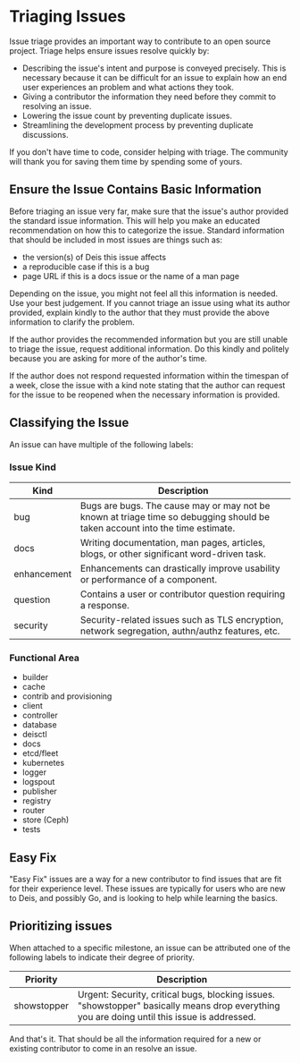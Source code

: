 # Triaging Issues

Issue triage provides an important way to contribute to an open source project.  Triage helps ensure issues resolve quickly by:

- Describing the issue's intent and purpose is conveyed precisely. This is necessary because it can be difficult for an issue to explain how an end user experiences an problem and what actions they took.
- Giving a contributor the information they need before they commit to resolving an issue.
- Lowering the issue count by preventing duplicate issues.
- Streamlining the development process by preventing duplicate discussions.

If you don't have time to code, consider helping with triage. The community will thank you for saving them time by spending some of yours.

## Ensure the Issue Contains Basic Information

Before triaging an issue very far, make sure that the issue's author provided the standard issue information. This will help you make an educated recommendation on how this to categorize the issue. Standard information that should be included in most issues are things such as:

-   the version(s) of Deis this issue affects
-   a reproducible case if this is a bug
-   page URL if this is a docs issue or the name of a man page

Depending on the issue, you might not feel all this information is needed. Use your best judgement.  If you cannot triage an issue using what its author provided, explain kindly to the author that they must provide the above information to clarify the problem.

If the author provides the recommended information but you are still unable to triage the issue, request additional information. Do this kindly and politely because you are asking for more of the author's time.

If the author does not respond requested information within the timespan of a week, close the issue with a kind note stating that the author can request for the issue to be reopened when the necessary information is provided.

## Classifying the Issue

An issue can have multiple of the following labels:

### Issue Kind

Kind         | Description
-------------|-----------------------------------------------------------------------------------------------------------------------------
bug          | Bugs are bugs. The cause may or may not be known at triage time so debugging should be taken account into the time estimate.
docs         | Writing documentation, man pages, articles, blogs, or other significant word-driven task.
enhancement  | Enhancements can drastically improve usability or performance of a component.
question     | Contains a user or contributor question requiring a response.
security     | Security-related issues such as TLS encryption, network segregation, authn/authz features, etc.

### Functional Area

- builder
- cache
- contrib and provisioning
- client
- controller
- database
- deisctl
- docs
- etcd/fleet
- kubernetes
- logger
- logspout
- publisher
- registry
- router
- store (Ceph)
- tests

## Easy Fix

"Easy Fix" issues are a way for a new contributor to find issues that are fit for their experience level. These issues are typically for users who are new to Deis, and possibly Go, and is looking to help while learning the basics.

## Prioritizing issues

When attached to a specific milestone, an issue can be attributed one of the following labels to indicate their degree of priority.

Priority    | Description
------------|---------------------------------------------------------------------------------------------------------------------------------------------
showstopper | Urgent: Security, critical bugs, blocking issues. "showstopper" basically means drop everything you are doing until this issue is addressed.

And that's it. That should be all the information required for a new or existing contributor to come in an resolve an issue.
